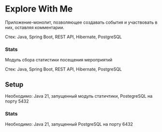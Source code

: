 # Explore With Me
Приложение-монолит, позволяющее создавать события и участвовать в них, оставляя комментарии.

Стек: Java, Spring Boot, REST API, Hibernate, PostgreSQL
### Stats
Модуль сбора статистики посещения мероприятий

Стек: Java, Spring Boot, REST API, Hibernate, PostgreSQL
## Setup
Необходимо: Java 21, запущенный модуль статичтики, PostegreSQL на порту 5432
### Stats
Необходимо: Java 21, запущенный PostgreSQL на порту 6432
